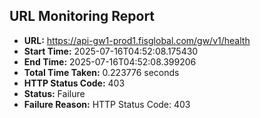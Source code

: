 ## URL Monitoring Report

- **URL:** https://api-gw1-prod1.fisglobal.com/gw/v1/health
- **Start Time:** 2025-07-16T04:52:08.175430
- **End Time:** 2025-07-16T04:52:08.399206
- **Total Time Taken:** 0.223776 seconds
- **HTTP Status Code:** 403
- **Status:** Failure
- **Failure Reason:** HTTP Status Code: 403
